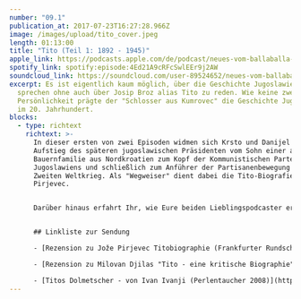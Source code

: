 ```yaml
---
number: "09.1"
publication_at: 2017-07-23T16:27:28.966Z
image: /images/upload/tito_cover.jpeg
length: 01:13:00
title: "Tito (Teil 1: 1892 - 1945)"
apple_link: https://podcasts.apple.com/de/podcast/neues-vom-ballaballa-balkan-episode-9-1-tito-teil-1-1892-1945/id1170436903?i=1000390173694
spotify_link: spotify:episode:4Ed21A9cRFcSwlEEr9j2AW
soundcloud_link: https://soundcloud.com/user-89524652/neues-vom-ballaballa-balkan-episode-91-tito-teil-1-1892-1945
excerpt: Es ist eigentlich kaum möglich, über die Geschichte Jugoslawiens zu
  sprechen ohne auch über Josip Broz alias Tito zu reden. Wie keine zweite
  Persönlichkeit prägte der "Schlosser aus Kumrovec" die Geschichte Jugoslawiens
  im 20. Jahrhundert.
blocks:
  - type: richtext
    richtext: >-
      In dieser ersten von zwei Episoden widmen sich Krsto und Danijel dem
      Aufstieg des späteren jugoslawischen Präsidenten vom Sohn einer armen
      Bauernfamilie aus Nordkroatien zum Kopf der Kommunistischen Partei
      Jugoslawiens und schließlich zum Anführer der Partisanenbewegung im
      Zweiten Weltkrieg. Als "Wegweiser" dient dabei die Tito-Biografie von Joze
      Pirjevec.


      Darüber hinaus erfahrt Ihr, wie Eure beiden Lieblingspodcaster erstmals mit "Marschall Tito" in Berührung gekommen sind und was Krsto von der Westbalkan-Konferenz hält. Und - kaum zu glauben - es gibt Nachrichten aus Slowenien


      ## Linkliste zur Sendung

      - [Rezension zu Jože Pirjevec Titobiographie (Frankfurter Rundschau)](http://www.fr.de/kultur/literatur/josip-broz-tito-biografie-wie-gemacht-fuer-gedenkmuenzen-a-318760)

      - [Rezension zu Milovan Djilas "Tito - eine kritische Biographie" (FAZ, 1980) ](http://www.gbv.de/dms/faz-rez/801021_FAZ_0027_27_0004.pdf)

      - [Titos Dolmetscher - von Ivan Ivanji (Perlentaucher 2008)](https://www.perlentaucher.de/buch/ivan-ivanji/titos-dolmetscher.html)
---
```

